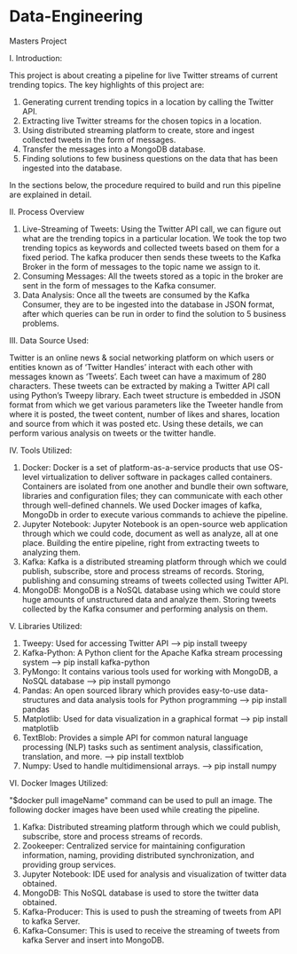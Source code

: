 # Data-Engineering
Masters Project

I.	Introduction:

This project is about creating a pipeline for live Twitter streams of current trending topics. 
The key highlights of this project are: 
1) Generating current trending topics in a location by calling the Twitter API.
2) Extracting live Twitter streams for the chosen topics in a location.
3) Using distributed streaming platform to create, store and ingest collected tweets in the form of messages.
4) Transfer the messages into a MongoDB database.
5) Finding solutions to few business questions on the data that has been ingested into the database.

In the sections below, the procedure required to build and run this pipeline are explained in detail. 

II.	Process Overview

1) Live-Streaming of Tweets:
Using the Twitter API call, we can figure out what are the trending topics in a particular
location. We took the top two trending topics as keywords and collected tweets based on them for a fixed period. The kafka producer then sends these tweets to the Kafka Broker in the form of messages to the topic name we assign to it.
2) Consuming Messages:
All the tweets stored as a topic in the broker are sent in the form of messages to the Kafka consumer.
3) Data Analysis:
Once all the tweets are consumed by the Kafka Consumer, they are to be ingested into the database in JSON format, after which queries can be run in order to find the solution to 5 business problems.

III.	Data Source Used: 

Twitter is an online news & social networking platform on which users or entities known as of ‘Twitter Handles’ interact with each other with messages known as ‘Tweets’. Each tweet can have a maximum of 280 characters. These tweets can be extracted by making a Twitter API call using Python’s Tweepy library. Each tweet structure is embedded in JSON format from which we get various parameters like the Tweeter handle from where it is posted, the tweet content, number of likes and shares, location and source from which it was posted etc. Using these details, we can perform various analysis on tweets or the twitter handle. 


IV.	Tools Utilized:

1) Docker:	Docker is a set of platform-as-a-service products that use OS-level virtualization to deliver software in packages called containers. Containers are isolated from one another and bundle their own software, libraries and configuration files; they can communicate with each other through well-defined channels.	We used Docker images of kafka, MongoDb in order to execute various commands to achieve the pipeline.
2) Jupyter Notebook:	Jupyter Notebook is an open-source web application through which we could code, document as well as analyze, all at one place.	Building the entire pipeline, right from extracting tweets to analyzing them.
3) Kafka:	Kafka is a distributed streaming platform through which we could publish, subscribe, store and process streams of
records.	Storing, publishing and consuming streams of tweets collected using Twitter API.
4) MongoDB:	MongoDB is a NoSQL database using which we could store huge amounts of unstructured data and analyze them.	Storing tweets collected by the Kafka consumer and performing analysis on them.


V.	Libraries Utilized:

1.	Tweepy:	Used for accessing Twitter API	--> pip install tweepy
2.	Kafka-Python:	A Python client for the Apache Kafka stream processing system	--> pip install kafka-python
3.	PyMongo:	It contains various tools used for working with MongoDB, a NoSQL database	--> pip install pymongo
4.	Pandas:	An open sourced library which provides easy-to-use data-structures and data analysis tools for Python programming	--> pip install pandas
5.	Matplotlib:	Used for data visualization in a graphical format	--> pip install matplotlib
6.	TextBlob:	Provides a simple API for common natural language processing (NLP) tasks such as sentiment analysis, classification, translation, and more.	--> pip install textblob
7.	Numpy:	Used to handle multidimensional arrays.	--> pip install numpy


VI.	Docker Images Utilized:

"$docker pull imageName"  command can be used to pull an image. The following docker images have been used while creating the pipeline. 
1. Kafka:  Distributed streaming platform through which we could publish, subscribe, store and process streams of records.
2. Zookeeper: Centralized service for maintaining configuration information, naming, providing distributed synchronization, and providing group services.
3. Jupyter Notebook:  IDE used for analysis and visualization of twitter data obtained.
4. MongoDB: This NoSQL database is used to store the twitter data obtained.
5. Kafka-Producer: This is used to push the streaming of tweets from API to kafka Server.
6. Kafka-Consumer: This is used to receive the streaming of tweets from kafka Server and insert into MongoDB.
